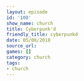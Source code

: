 ```yaml
---
layout: episode
id: '108'
show_name: church
title: Cyberpunk'd
friendly_title: cyberpunkd
date: 05/08/2018
source_url: 
games: []
category: church
tags:
- church
---
```

